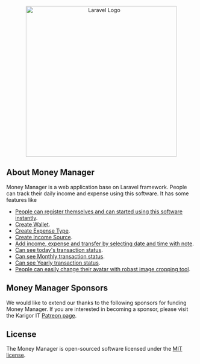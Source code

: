 <p align="center"><a href="https://karigorit.com" target="_blank"><img src="https://img001.prntscr.com/file/img001/RfcNzmmwRhG4nxNxCdnucA.png" width="400" alt="Laravel Logo"></a></p>

## About Money Manager

Money Manager is a web application base on Laravel framework. People can track their daily income and expense using this software. It has some features like

- [People can register themselves and can started using this software instantly](https://karigorit.com).
- [Create Wallet](https://karigorit.com).
- [Create Expense Type](https://karigorit.com).
- [Create Income Source](https://karigorit.com).
- [Add income, expense and transfer by selecting date and time with note](https://karigorit.com).
- [Can see today's transaction status](https://karigorit.com).
- [Can see Monthly transaction status](https://karigorit.com).
- [Can see Yearly transaction status](https://karigorit.com).
- [People can easily change their avatar with robast image cropping tool](https://karigorit.com).

## Money Manager Sponsors

We would like to extend our thanks to the following sponsors for funding Money Manager. If you are interested in becoming a sponsor, please visit the Karigor IT [Patreon page](https://karigorit.com).

## License

The Money Manager is open-sourced software licensed under the [MIT license](https://opensource.org/licenses/MIT).
